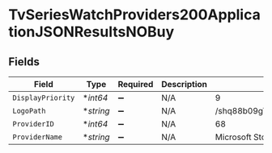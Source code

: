 # TvSeriesWatchProviders200ApplicationJSONResultsNOBuy


## Fields

| Field                            | Type                             | Required                         | Description                      | Example                          |
| -------------------------------- | -------------------------------- | -------------------------------- | -------------------------------- | -------------------------------- |
| `DisplayPriority`                | **int64*                         | :heavy_minus_sign:               | N/A                              | 9                                |
| `LogoPath`                       | **string*                        | :heavy_minus_sign:               | N/A                              | /shq88b09gTBYC4hA7K7MUL8Q4zP.jpg |
| `ProviderID`                     | **int64*                         | :heavy_minus_sign:               | N/A                              | 68                               |
| `ProviderName`                   | **string*                        | :heavy_minus_sign:               | N/A                              | Microsoft Store                  |